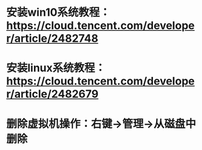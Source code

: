 # 安装win10系统教程：https://cloud.tencent.com/developer/article/2482748
# 安装linux系统教程：https://cloud.tencent.com/developer/article/2482679
# 删除虚拟机操作：右键->管理->从磁盘中删除
